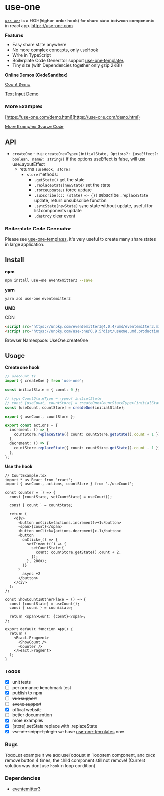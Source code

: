# use-one

[`use-one`](https://use-one.com) is a HOH(higher-order hook) for share state between components in react app. https://use-one.com

**Features**

- Easy share state anywhere
- No more complex concepts, only useHook
- Write in TypeScript
- Boilerplate Code Generator support [use-one-templates](https://github.com/suhaotian/use-one-templates)
- Tiny size (with Dependencies together only gzip 2KB!)

**Online Demos (CodeSandbox)**

[Count Demo](https://codesandbox.io/embed/hidden-hooks-i4z28?fontsize=14&hidenavigation=1&theme=dark)

[Text Input Demo](https://codesandbox.io/s/use-one-text-input-demo-fhfph?fontsize=14&hidenavigation=1&theme=dark)

### More Examples

[https://use-one.com/demo.html](https://use-one.com/demo.html)

[More Examples Source Code](https://github.com/suhaotian/use-one/tree/master/example)

## API

- `createOne` - e.g: `createOne<Type>(initialState, Options?: {useEffect?: boolean, name?: string})`
  if the options useEffect is false, will use useLayoutEffect
  - returns `[useHook, store]`
    - `store` methods:
      - `.getState()` get the state
      - `.replaceState(newState)` set the state
      - `.forceUpdate()` force update
      - `.subscribe(cb: (state) => {})` subscribe `.replaceState` update, return unsubscribe function
      - `.syncState(newState)` sync state without update, useful for list components update
      - `.destroy` clear event

### Boilerplate Code Generator

Please see [use-one-templates](https://github.com/suhaotian/use-one-templates), it's very useful to create many share states in large application.

## Install

**npm**

```bash
npm install use-one eventemitter3 --save
```

**yarn**

```bash
yarn add use-one eventemitter3
```

**UMD**

CDN

```html
<script src="https://unpkg.com/eventemitter3@4.0.4/umd/eventemitter3.min.js"></script>
<script src="https://unpkg.com/use-one@0.9.5/dist/useone.umd.production.min.js"></script>
```

Browser Namespace: UseOne.createOne

## Usage

**Create one hook**

```ts
// useCount.ts
import { createOne } from 'use-one';

const initialState = { count: 0 };

// type CountStateType = typeof initialState;
// const [useCount, countStore] = createOne<CountStateType>(initialState);
const [useCount, countStore] = createOne(initialState);

export { useCount, countStore };

export const actions = {
  increment: () => {
    countStore.replaceState({ count: countStore.getState().count + 1 });
  },
  decrement: () => {
    countStore.replaceState({ count: countStore.getState().count - 1 });
  },
};
```

**Use the hook**

```tsx
// CountExample.tsx
import * as React from 'react';
import { useCount, actions, countStore } from './useCount';

const Counter = () => {
  const [countState, setCountState] = useCount();

  const { count } = countState;

  return (
    <div>
      <button onClick={actions.increment}>+1</button>
      <span>{count}</span>
      <button onClick={actions.decrement}>-1</button>
      <button
        onClick={() => {
          setTimeout(() => {
            setCountState({
              count: countStore.getState().count + 2,
            });
          }, 2000);
        }}
      >
        async +2
      </button>
    </div>
  );
};

const ShowCountInOtherPlace = () => {
  const [countState] = useCount();
  const { count } = countState;

  return <span>Count: {count}</span>;
};

export default function App() {
  return (
    <React.Fragment>
      <ShowCount />
      <Counter />
    </React.Fragment>
  );
}
```

### Todos

- [x] unit tests
- [ ] performance benchmark test
- [x] publish to npm
- [ ] ~~vue support~~
- [ ] ~~svelte support~~
- [x] offical website
- [ ] better documention
- [x] more examples
- [x] \[store\].setState replace with .replaceState
- [x] ~~vscode snippet plugin~~ we have [use-one-templates](https://github.com/suhaotian/use-one-templates) now

### Bugs

TodoList example if we add useTodoList in TodoItem component, and click remove button 4 times, the child component still not remove! (Current solution was dont use `hook` in loop condition)

### Dependencies

- [eventemitter3](https://github.com/primus/eventemitter3)
